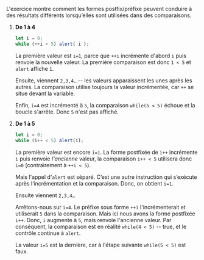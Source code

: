 L'exercice montre comment les formes postfix/préfixe peuvent conduire à des résultats différents lorsqu’elles sont utilisées dans des comparaisons.

1. **De 1 à 4**

    ```js run
    let i = 0;
    while (++i < 5) alert( i );
    ```

    La première valeur est `i=1`, parce que `++i` incrémente d'abord `i` puis renvoie la nouvelle valeur. La première comparaison est donc `1 < 5` et `alert` affiche `1`.

    Ensuite, viennent `2,3,4…` -- les valeurs apparaissent les unes après les autres. La comparaison utilise toujours la valeur incrémentée, car `++` se situe devant la variable.

    Enfin, `i=4` est incrémenté à `5`, la comparaison `while(5 < 5)` échoue et la boucle s'arrête. Donc `5` n'est pas affiché.

2. **De 1 à 5**

    ```js run
    let i = 0;
    while (i++ < 5) alert(i);
    ```

    La première valeur est encore `i=1`. La forme postfixée de `i++` incrémente `i` puis renvoie *l'ancienne* valeur, la comparaison `i++ < 5` utilisera donc `i=0` (contrairement à `++i < 5`).

    Mais l'appel d'`alert` est séparé. C’est une autre instruction qui s’exécute après l’incrémentation et la comparaison. Donc, on obtient `i=1`.

    Ensuite viennent `2,3,4…`

    Arrêtons-nous sur `i=4`. Le préfixe sous forme `++i` l'incrémenterait et utiliserait `5` dans la comparaison. Mais ici nous avons la forme postfixée `i++`. Donc, `i` augmente à `5`, mais renvoie l'ancienne valeur. Par conséquent, la comparaison est en réalité `while(4 < 5)` -- true, et le contrôle continue à `alert`.

    La valeur `i=5` est la dernière, car à l'étape suivante `while(5 < 5)` est faux. 